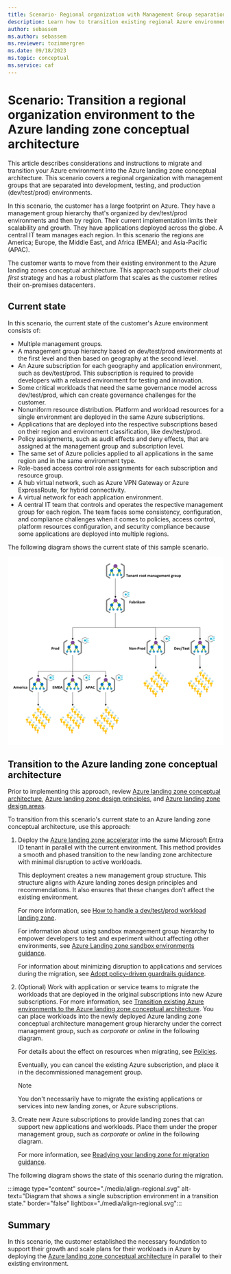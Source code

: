 ```yaml
---
title: Scenario- Regional organization with Management Group separation of Dev/Test/Prod to the Azure landing zone conceptual architecture
description: Learn how to transition existing regional Azure environments comprised of multiple management groups into the Azure landing zone conceptual architecture.
author: sebassem
ms.author: sebassem
ms.reviewer: tozimmergren
ms.date: 09/18/2023
ms.topic: conceptual
ms.service: caf
---
```


<!-- docutune:casing resourceType resourceTypes resourceId resourceIds -->

# Scenario: Transition a regional organization environment to the Azure landing zone conceptual architecture

This article describes considerations and instructions to migrate and transition your Azure environment into the Azure landing zone conceptual architecture. This scenario covers a regional organization with management groups that are separated into development, testing, and production (dev/test/prod) environments.

In this scenario, the customer has a large footprint on Azure. They have a management group hierarchy that's organized by dev/test/prod environments and then by region. Their current implementation limits their scalability and growth. They have applications deployed across the globe. A central IT team manages each region. In this scenario the regions are America; Europe, the Middle East, and Africa (EMEA); and Asia-Pacific (APAC).

The customer wants to move from their existing environment to the Azure landing zones conceptual architecture. This approach supports their *cloud first* strategy and has a robust platform that scales as the customer retires their on-premises datacenters.

## Current state

In this scenario, the current state of the customer's Azure environment consists of:

- Multiple management groups.
- A management group hierarchy based on dev/test/prod environments at the first level and then based on geography at the second level.
- An Azure subscription for each geography and application environment, such as dev/test/prod. This subscription is required to provide developers with a relaxed environment for testing and innovation.
- Some critical workloads that need the same governance model across dev/test/prod, which can create governance challenges for the customer.
- Nonuniform resource distribution. Platform and workload resources for a single environment are deployed in the same Azure subscriptions.
- Applications that are deployed into the respective subscriptions based on their region and environment classification, like dev/test/prod.
- Policy assignments, such as audit effects and deny effects, that are assigned at the management group and subscription level.
- The same set of Azure policies applied to all applications in the same region and in the same environment type.
- Role-based access control role assignments for each subscription and resource group.
- A hub virtual network, such as Azure VPN Gateway or Azure ExpressRoute, for hybrid connectivity.
- A virtual network for each application environment.
- A central IT team that controls and operates the respective management group for each region. The team faces some consistency, configuration, and compliance challenges when it comes to policies, access control, platform resources configuration, and security compliance because some applications are deployed into multiple regions.

The following diagram shows the current state of this sample scenario.

![Diagram that shows the regional organization environment.](./media/align-scenario-regional.png)

## Transition to the Azure landing zone conceptual architecture

Prior to implementing this approach, review [Azure landing zone conceptual architecture](./index.md), [Azure landing zone design principles](./design-principles.md), and [Azure landing zone design areas](./design-areas.md).

To transition from this scenario's current state to an Azure landing zone conceptual architecture, use this approach:

1. Deploy the [Azure landing zone accelerator](/azure/architecture/landing-zones/landing-zone-deploy#platform) into the same Microsoft Entra ID tenant in parallel with the current environment. This method provides a smooth and phased transition to the new landing zone architecture with minimal disruption to active workloads.

   This deployment creates a new management group structure. This structure aligns with Azure landing zones design principles and recommendations. It also ensures that these changes don't affect the existing environment.

   For more information, see [How to handle a dev/test/prod workload landing zone](./../enterprise-scale/faq.md#how-do-we-handle-devtestproduction-workload-landing-zones-in-azure-landing-zone-architecture).

   For information about using sandbox management group hierarchy to empower developers to test and experiment without affecting other environments, see [Azure Landing zone sandbox environments guidance](/azure/cloud-adoption-framework/ready/considerations/sandbox-environments).

   For information about minimizing disruption to applications and services during the migration, see [Adopt policy-driven guardrails guidance](../enterprise-scale/dine-guidance.md).

1. (Optional) Work with application or service teams to migrate the workloads that are deployed in the original subscriptions into new Azure subscriptions. For more information, see [Transition existing Azure environments to the Azure landing zone conceptual architecture](./../enterprise-scale/transition.md#move-resources-in-azure). You can place workloads into the newly deployed Azure landing zone conceptual architecture management group hierarchy under the correct management group, such as *corporate* or *online* in the following diagram.

   For details about the effect on resources when migrating, see [Policies](./../enterprise-scale/transition.md#policies).

   Eventually, you can cancel the existing Azure subscription, and place it in the decommissioned management group.

   > [!NOTE]
   > You don't necessarily have to migrate the existing applications or services into new landing zones, or Azure subscriptions.

1. Create new Azure subscriptions to provide landing zones that can support new applications and workloads. Place them under the proper management group, such as *corporate* or *online* in the following diagram.

   For more information, see [Readying your landing zone for migration guidance](../.././migrate/azure-migration-guide/ready-alz.md).

The following diagram shows the state of this scenario during the migration.

:::image type="content" source="./media/align-regional.svg" alt-text="Diagram that shows a single subscription environment in a transition state." border="false" lightbox="./media/align-regional.svg":::

## Summary

In this scenario, the customer established the necessary foundation to support their growth and scale plans for their workloads in Azure by deploying the [Azure landing zone conceptual architecture](./index.md#azure-landing-zone-architecture) in parallel to their existing environment.
